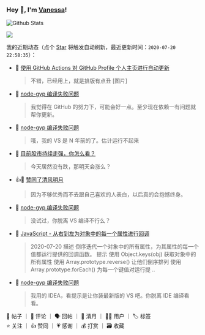 ### Hey 👋, I'm [Vanessa](http://vanessa.b3log.org/)!

![Github Stats](https://github-readme-stats.vercel.app/api?username=Vanessa219&show_icons=true)

<a title="Hits" target="_blank" href="https://github.com/Vanessa219/Vanessa219"><img src="https://hits.b3log.org/Vanessa219/Vanessa219.svg"></a>

<!--events start -->

我的近期动态（点个 [Star](https://github.com/Vanessa219/Vanessa219) 将触发自动刷新，最近更新时间：`2020-07-20 22:58:35`）：

* 💬 [使用 GitHub Actions 对 GitHub Profile 个人主页进行自动更新](https://hacpai.com/article/1595248018192/comment/1595251305548#comments)

  > 不错，已经用上，就是排版有点丑 [图片]
* 💬 [node-gyp 编译失败问题](https://hacpai.com/article/1595229979205/comment/1595250681237#comments)

  > 我觉得在 GitHub 的努力下，可能会好一点。至少现在依赖一有问题就帮你更新。
* 💬 [node-gyp 编译失败问题](https://hacpai.com/article/1595229979205/comment/1595250614962#comments)

  > 哦，我的 VS 是 N 年前的了。估计运行不起来
* 💬 [目前股市持续走强，你怎么看？](https://hacpai.com/article/1594688885308/comment/1595241584670#comments)

  > 今天居然没有跌，那明天会涨么？
* 👍🌙 [赞同了清风明月](https://hacpai.com/member/Gakkiyomi2019/breezemoons/1595163310013)

  > 因为不够优秀而不去跟自己喜欢的人表白，以后真的会抱憾终身。
* 💬 [node-gyp 编译失败问题](https://hacpai.com/article/1595229979205/comment/1595236129847#comments)

  > 没试过，你脱离 VS 编译不行么？
* 📝 [JavaScript - 从右到左为对象中的每一个属性进行回调](https://hacpai.com/article/1595236089902)

  > 2020-07-20 描述 倒序迭代一个对象中的所有属性，为其属性的每一个值都运行提供的回调函数。 提示 使用 Object.keys(obj) 获取对象中的所有属性 使用 Array.prototype.reverse() 让他们倒序排列 使用 Array.prototype.forEach() 为每一个键值对运行提 ..
* 💬 [node-gyp 编译失败问题](https://hacpai.com/article/1595229979205/comment/1595233146286#comments)

  > 我用的 IDEA，看提示是让你装最新版的 VS 吧。你脱离 IDE 编译看看。

📝 帖子 ｜ 💬 评论 ｜ 🗣 回帖 ｜ 🌙 清月 ｜ 👨‍💻 用户 ｜ 🏷️ 标签  
⭐️ 关注 ｜ 👍 赞同 ｜ 💗 感谢 ｜ 💰 打赏 ｜ 🗃 收藏

<!--events end -->
